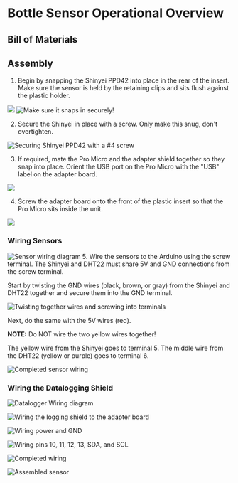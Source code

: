 # Bottle Sensor Operational Overview

## Bill of Materials

## Assembly

1. Begin by snapping the Shinyei PPD42 into place in the rear of the insert. Make sure the sensor is held by the retaining clips and sits flush against the plastic holder.

![](https://raw.githubusercontent.com/b-z-l/Bottle-Sensor/master/resources/SOP%20images/shinyei_insert.jpg)
![Make sure it snaps in securely!](https://github.com/b-z-l/Bottle-Sensor/blob/master/resources/SOP%20images/460f16bbf04a518b9f902d04d744144d.gif)

2. Secure the Shinyei in place with a screw. Only make this snug, don't overtighten.

![Securing Shinyei PPD42 with a #4 screw](https://github.com/b-z-l/Bottle-Sensor/blob/master/resources/SOP%20images/IMG_6278.JPG)

3. If required, mate the Pro Micro and the adapter shield together so they snap into place. Orient the USB port on the Pro Micro with the "USB" label on the adapter board.

![](https://github.com/b-z-l/Bottle-Sensor/blob/master/resources/SOP%20images/IMG_6213.JPG?raw=true)

4. Screw the adapter board onto the front of the plastic insert so that the Pro Micro sits inside the unit.

![](https://github.com/b-z-l/Bottle-Sensor/blob/master/resources/SOP%20images/IMG_6240.JPG)

### Wiring Sensors
![Sensor wiring diagram](https://github.com/b-z-l/Bottle-Sensor/blob/master/resources/SOP%20images/sensor_wiring.jpg)
5. Wire the sensors to the Arduino using the screw terminal. The Shinyei and DHT22 must share 5V and GND connections from the screw terminal. 

Start by twisting the GND wires (black, brown, or gray) from the Shinyei and DHT22 together and secure them into the GND terminal. 

![Twisting together wires and screwing into terminals](https://github.com/b-z-l/Bottle-Sensor/blob/master/resources/SOP%20images/IMG_6273.JPG)

Next, do the same with the 5V wires (red). 

**NOTE:** Do NOT wire the two yellow wires together!

The yellow wire from the Shinyei goes to terminal 5. The middle wire from the DHT22 (yellow or purple) goes to terminal 6.

![Completed sensor wiring](https://github.com/b-z-l/Bottle-Sensor/blob/master/resources/SOP%20images/IMG_6275.JPG?raw=true)

### Wiring the Datalogging Shield

![Datalogger Wiring diagram](https://github.com/b-z-l/Bottle-Sensor/blob/master/resources/SOP%20images/datashield_wiring.jpg)

![Wiring the logging shield to the adapter board](https://github.com/b-z-l/Bottle-Sensor/blob/master/resources/SOP%20images/IMG_6265.JPG)

![Wiring power and GND](https://github.com/b-z-l/Bottle-Sensor/blob/master/resources/SOP%20images/IMG_6267.JPG)

![Wiring pins 10, 11, 12, 13, SDA, and SCL](https://github.com/b-z-l/Bottle-Sensor/blob/master/resources/SOP%20images/IMG_6268.JPG)

![Completed wiring](https://github.com/b-z-l/Bottle-Sensor/blob/master/resources/SOP%20images/IMG_6276.JPG)

![Assembled sensor](https://github.com/b-z-l/Bottle-Sensor/blob/master/resources/SOP%20images/IMG_6286.JPG)
